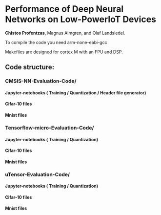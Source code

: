 # Performance of Deep Neural Networks on Low-PowerIoT Devices

<b>Chistos Profentzas</b>, Magnus Almgren, and Olaf Landsiedel.


To compile the code you need arm-none-eabi-gcc

Makefiles are designed for cortex M with an FPU and DSP. 

## Code structure:

### CMSIS-NN-Evaluation-Code/

 #### Jupyter-notebooks ( Training / Quantization / Header file generator)
 
 #### Cifar-10 files
 
 #### Mnist files
 
 
 
### Tensorflow-micro-Evaluation-Code/

 #### Jupyter-notebooks ( Training / Quantization) 
 
 #### Cifar-10 files
 
 #### Mnist files
 
 
 ### uTensor-Evaluation-Code/

#### Jupyter-notebooks ( Training / Quantization) 
 
#### Cifar-10 files
 
#### Mnist files
